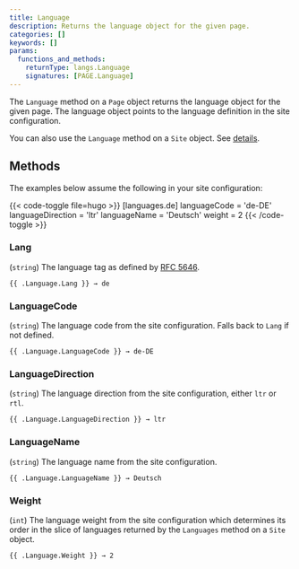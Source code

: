 ```yaml
---
title: Language
description: Returns the language object for the given page.
categories: []
keywords: []
params:
  functions_and_methods:
    returnType: langs.Language
    signatures: [PAGE.Language]
---
```


The `Language` method on a `Page` object returns the language object for the given page. The language object points to the language definition in the site configuration.

You can also use the `Language` method on a `Site` object. See&nbsp;[details].

## Methods

The examples below assume the following in your site configuration:

{{< code-toggle file=hugo >}}
[languages.de]
languageCode = 'de-DE'
languageDirection = 'ltr'
languageName = 'Deutsch'
weight = 2
{{< /code-toggle >}}

### Lang

(`string`) The language tag as defined by [RFC 5646].

```go-html-template
{{ .Language.Lang }} → de
```

### LanguageCode

(`string`) The language code from the site configuration. Falls back to `Lang` if not defined.

```go-html-template
{{ .Language.LanguageCode }} → de-DE
```

### LanguageDirection

(`string`) The language direction from the site configuration, either `ltr` or `rtl`.

```go-html-template
{{ .Language.LanguageDirection }} → ltr
```

### LanguageName

(`string`) The language name from the site configuration.

```go-html-template
{{ .Language.LanguageName }} → Deutsch
```

### Weight

(`int`) The language weight from the site configuration which determines its order in the slice of languages returned by the `Languages` method on a `Site` object.

```go-html-template
{{ .Language.Weight }} → 2
```

[details]: /methods/site/language/
[RFC 5646]: https://datatracker.ietf.org/doc/html/rfc5646
